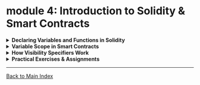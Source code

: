 # module 4:  Introduction to Solidity & Smart Contracts

<details>
<summary><strong> Declaring Variables and Functions in Solidity</strong></summary>

- 📝 **Introduction to Solidity syntax**
- 🔢 **How to declare variables** (`uint`, `string`, `address`, `bool`)
- 🏗 **State variables vs. local variables**
- 🔧 **How to declare functions** in Solidity (`public`, `private`, `view`, `pure`)
- 🚀 **Writing a basic Solidity function** and deploying it in Remix

**💡 Interactive Task:**
- Use [Remix IDE](https://remix.ethereum.org/) to write and test a simple Solidity contract.

</details>

<details>
<summary><strong> Variable Scope in Smart Contracts</strong></summary>

- 🔍 **Understanding where variables can be accessed** within a contract.
- 🏛 **Global, local, and state variables** in Solidity.
- 🧐 **Examples of scope limitations** and best practices.
- 🛠 **Debugging scope-related issues** in Solidity.

**💡 Interactive Task:**
- Modify a Solidity contract to include both global and local variables, then analyze their scope.

</details>

<details>
<summary><strong> How Visibility Specifiers Work</strong></summary>

- 👁 **Understanding Solidity visibility specifiers**: `public`, `private`, `internal`, and `external`.
- 🏗 **How visibility affects contract inheritance** and external interactions.
- ⚠ **Security considerations** when defining visibility.
- 📝 **Hands-on practice:** Writing functions with different visibility levels.

**💡 Interactive Task:**
- Analyze a real-world Solidity contract on [Remix IDE](https://remix.ethereum.org/)  and [Etherscan](https://etherscan.io/)  identify visibility specifiers used.

</details>

<details>
<summary><strong>Practical Exercises & Assignments</strong></summary>

- ✍ **Write and deploy a Solidity contract** that demonstrates variable scope and function visibility.
- 🔎 **Analyze a real-world Solidity smart contract** to understand best practices.
- 📝 **Weekly quiz on Solidity basics.**

</details>

</details>

---

[Back to Main Index](index.md)